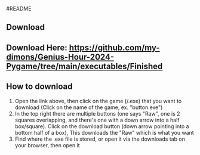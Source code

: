 #README

Download
-
Download Here: https://github.com/my-dimons/Genius-Hour-2024-Pygame/tree/main/executables/Finished
---
How to download
---
1. Open the link above, then click on the game (/.exe) that you want to download (Click on the name of the game, ex. "button.exe")
2. In the top right there are multiple buttons (one says "Raw", one is 2 squares overlapping, and there's one with a down arrow into a half box/square). Click on the download button (down arrow pointing into a bottom half of a box), This downloads the "Raw" which is what you want
3. Find where the .exe file is stored, or open it via the downloads tab on your browser, then open it
